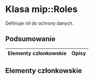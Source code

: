# <a name="class-miproles"></a>Klasa mip::Roles 
Definiuje ról do ochrony danych.
  
## <a name="summary"></a>Podsumowanie
 Elementy członkowskie                        | Opisy                                
--------------------------------|---------------------------------------------
  
## <a name="members"></a>Elementy członkowskie